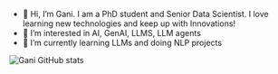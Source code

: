 - 👋 Hi, I’m Gani. I am a PhD student and Senior Data Scientist. I love learning new technologies and keep up with Innovations!
- 👀 I’m interested in AI, GenAI, LLMS, LLM agents
- 🌱 I’m currently learning LLMs and doing NLP projects 

<!---
ganiesenov/ganiesenov is a ✨ special ✨ repository because its `README.md` (this file) appears on your GitHub profile.
You can click the Preview link to take a look at your changes.
--->


![Gani GitHub stats](https://github-readme-stats.vercel.app/api?username=ganiesenov&show_icons=true&theme=tokyonight)
